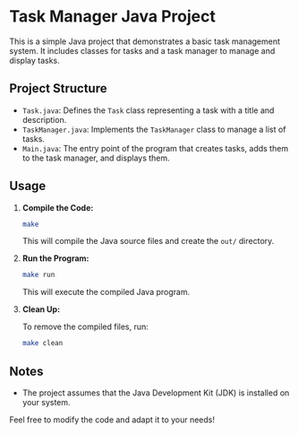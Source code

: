 # Task Manager Java Project

This is a simple Java project that demonstrates a basic task management system. It includes classes for tasks and a task manager to manage and display tasks.

## Project Structure

- `Task.java`: Defines the `Task` class representing a task with a title and description.
- `TaskManager.java`: Implements the `TaskManager` class to manage a list of tasks.
- `Main.java`: The entry point of the program that creates tasks, adds them to the task manager, and displays them.

## Usage

1. **Compile the Code:**

    ```bash
    make
    ```

    This will compile the Java source files and create the `out/` directory.

2. **Run the Program:**

    ```bash
    make run
    ```

    This will execute the compiled Java program.

3. **Clean Up:**

    To remove the compiled files, run:

    ```bash
    make clean
    ```
## Notes

- The project assumes that the Java Development Kit (JDK) is installed on your system.

Feel free to modify the code and adapt it to your needs!

